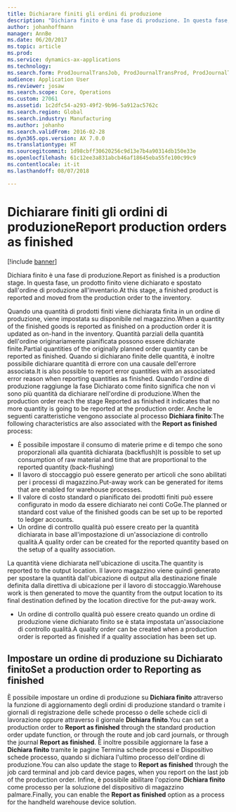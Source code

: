 ```yaml
---
title: Dichiarare finiti gli ordini di produzione
description: "Dichiara finito è una fase di produzione. In questa fase, un prodotto finito viene dichiarato e spostato dall'ordine di produzione all'inventario."
author: johanhoffmann
manager: AnnBe
ms.date: 06/20/2017
ms.topic: article
ms.prod: 
ms.service: dynamics-ax-applications
ms.technology: 
ms.search.form: ProdJournalTransJob, ProdJournalTransProd, ProdJournalTransRoute, ProdParmReportFinished, ProdRouteOprOverview
audience: Application User
ms.reviewer: josaw
ms.search.scope: Core, Operations
ms.custom: 27061
ms.assetid: 1c2dfc54-a293-49f2-9b96-5a912ac5762c
ms.search.region: Global
ms.search.industry: Manufacturing
ms.author: johanho
ms.search.validFrom: 2016-02-28
ms.dyn365.ops.version: AX 7.0.0
ms.translationtype: HT
ms.sourcegitcommit: 1d98cbff30620256c9d13e7b4a90314db150e33e
ms.openlocfilehash: 61c12ee3a831abcb46af18645eba55fe100c99c9
ms.contentlocale: it-it
ms.lasthandoff: 08/07/2018

---
```


# <a name="report-production-orders-as-finished"></a><span data-ttu-id="2e05e-104">Dichiarare finiti gli ordini di produzione</span><span class="sxs-lookup"><span data-stu-id="2e05e-104">Report production orders as finished</span></span>

[!include [banner](../includes/banner.md)]

<span data-ttu-id="2e05e-105">Dichiara finito è una fase di produzione.</span><span class="sxs-lookup"><span data-stu-id="2e05e-105">Report as finished is a production stage.</span></span> <span data-ttu-id="2e05e-106">In questa fase, un prodotto finito viene dichiarato e spostato dall'ordine di produzione all'inventario.</span><span class="sxs-lookup"><span data-stu-id="2e05e-106">At this stage, a finished product is reported and moved from the production order to the inventory.</span></span>

<span data-ttu-id="2e05e-107">Quando una quantità di prodotti finiti viene dichiarata finita in un ordine di produzione, viene impostata su disponibile nel magazzino.</span><span class="sxs-lookup"><span data-stu-id="2e05e-107">When a quantity of the finished goods is reported as finished on a production order it is updated as on-hand in the inventory.</span></span> <span data-ttu-id="2e05e-108">Quantità parziali della quantità dell'ordine originariamente pianificata possono essere dichiarate finite.</span><span class="sxs-lookup"><span data-stu-id="2e05e-108">Partial quantities of the originally planned order quantity can be reported as finished.</span></span> <span data-ttu-id="2e05e-109">Quando si dichiarano finite delle quantità, è inoltre possibile dichiarare quantità di errore con una causale dell'errore associata.</span><span class="sxs-lookup"><span data-stu-id="2e05e-109">It is also possible to report error quantities with an associated error reason when reporting quantities as finished.</span></span> <span data-ttu-id="2e05e-110">Quando l'ordine di produzione raggiunge la fase Dichiarato come finito significa che non vi sono più quantità da dichiarare nell'ordine di produzione.</span><span class="sxs-lookup"><span data-stu-id="2e05e-110">When the production order reach the stage Reported as finished it indicates that no more quantity is going to be reported at the production  order.</span></span>
<span data-ttu-id="2e05e-111">Anche le seguenti caratteristiche vengono associate al processo **Dichiara finito**:</span><span class="sxs-lookup"><span data-stu-id="2e05e-111">The following characteristics are also associated with the **Report as finished** process:</span></span>
-   <span data-ttu-id="2e05e-112">È possibile impostare il consumo di materie prime e di tempo che sono proporzionali alla quantità dichiarata (backflush)</span><span class="sxs-lookup"><span data-stu-id="2e05e-112">It is possible to set up consumption of raw material and time that are proportional to the reported quantity (back-flushing)</span></span>
-   <span data-ttu-id="2e05e-113">Il lavoro di stoccaggio può essere generato per articoli che sono abilitati per i processi di magazzino.</span><span class="sxs-lookup"><span data-stu-id="2e05e-113">Put-away work can be generated for items that are enabled for warehouse processes.</span></span>
-   <span data-ttu-id="2e05e-114">Il valore di costo standard o pianificato dei prodotti finiti può essere configurato in modo da essere dichiarato nei conti CoGe.</span><span class="sxs-lookup"><span data-stu-id="2e05e-114">The planned or standard cost value of the finished goods can be set up to be reported to ledger accounts.</span></span>
-   <span data-ttu-id="2e05e-115">Un ordine di controllo qualità può essere creato per la quantità dichiarata in base all'impostazione di un'associazione di controllo qualità.</span><span class="sxs-lookup"><span data-stu-id="2e05e-115">A quality order can be created for the reported quantity based on the setup of a quality association.</span></span>

<span data-ttu-id="2e05e-116">La quantità viene dichiarata nell'ubicazione di uscita.</span><span class="sxs-lookup"><span data-stu-id="2e05e-116">The quantity is reported to the output location.</span></span> <span data-ttu-id="2e05e-117">Il lavoro magazzino viene quindi generato per spostare la quantità dall'ubicazione di output alla destinazione finale definita dalla direttiva di ubicazione per il lavoro di stoccaggio.</span><span class="sxs-lookup"><span data-stu-id="2e05e-117">Warehouse work is then generated to move the quantity from the output location to its final destination defined by the location directive for the put-away work.</span></span>

-   <span data-ttu-id="2e05e-118">Un ordine di controllo qualità può essere creato quando un ordine di produzione viene dichiarato finito se è stata impostata un'associazione di controllo qualità.</span><span class="sxs-lookup"><span data-stu-id="2e05e-118">A quality order can be created when a production order is reported as finished if a quality association has been set up.</span></span>

## <a name="set-a-production-order-to-reporting-as-finished"></a><span data-ttu-id="2e05e-119">Impostare un ordine di produzione su Dichiarato finito</span><span class="sxs-lookup"><span data-stu-id="2e05e-119">Set a production order to Reporting as finished</span></span>
<span data-ttu-id="2e05e-120">È possibile impostare un ordine di produzione su **Dichiara finito** attraverso la funzione di aggiornamento degli ordini di produzione standard o tramite i giornali di registrazione delle schede processo o delle schede cicli di lavorazione oppure attraverso il giornale **Dichiara finito**.</span><span class="sxs-lookup"><span data-stu-id="2e05e-120">You can set a production order to **Report as finished** through the standard production order update function, or through the route and job card journals, or through the journal **Report as finished**.</span></span> <span data-ttu-id="2e05e-121">È inoltre possibile aggiornare la fase a **Dichiara finito** tramite le pagine Termina schede processi e Dispositivo schede processo, quando si dichiara l'ultimo processo dell'ordine di produzione.</span><span class="sxs-lookup"><span data-stu-id="2e05e-121">You can also update the stage to **Report as finished** through the job card terminal and job card device pages, when you report on the last job of the production order.</span></span> <span data-ttu-id="2e05e-122">Infine, è possibile abilitare l'opzione **Dichiara finito** come processo per la soluzione del dispositivo di magazzino palmare.</span><span class="sxs-lookup"><span data-stu-id="2e05e-122">Finally, you can enable the **Report as finished** option as a process for the handheld warehouse device solution.</span></span>  




